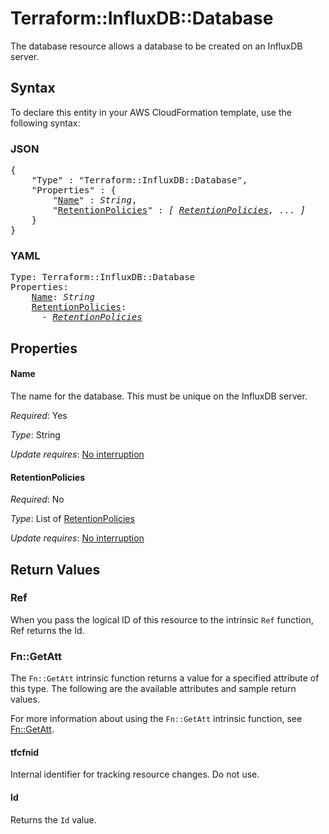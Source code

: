 # Terraform::InfluxDB::Database

The database resource allows a database to be created on an InfluxDB server.

## Syntax

To declare this entity in your AWS CloudFormation template, use the following syntax:

### JSON

<pre>
{
    "Type" : "Terraform::InfluxDB::Database",
    "Properties" : {
        "<a href="#name" title="Name">Name</a>" : <i>String</i>,
        "<a href="#retentionpolicies" title="RetentionPolicies">RetentionPolicies</a>" : <i>[ <a href="retentionpolicies.md">RetentionPolicies</a>, ... ]</i>
    }
}
</pre>

### YAML

<pre>
Type: Terraform::InfluxDB::Database
Properties:
    <a href="#name" title="Name">Name</a>: <i>String</i>
    <a href="#retentionpolicies" title="RetentionPolicies">RetentionPolicies</a>: <i>
      - <a href="retentionpolicies.md">RetentionPolicies</a></i>
</pre>

## Properties

#### Name

The name for the database. This must be unique on the
InfluxDB server.

_Required_: Yes

_Type_: String

_Update requires_: [No interruption](https://docs.aws.amazon.com/AWSCloudFormation/latest/UserGuide/using-cfn-updating-stacks-update-behaviors.html#update-no-interrupt)

#### RetentionPolicies

_Required_: No

_Type_: List of <a href="retentionpolicies.md">RetentionPolicies</a>

_Update requires_: [No interruption](https://docs.aws.amazon.com/AWSCloudFormation/latest/UserGuide/using-cfn-updating-stacks-update-behaviors.html#update-no-interrupt)

## Return Values

### Ref

When you pass the logical ID of this resource to the intrinsic `Ref` function, Ref returns the Id.

### Fn::GetAtt

The `Fn::GetAtt` intrinsic function returns a value for a specified attribute of this type. The following are the available attributes and sample return values.

For more information about using the `Fn::GetAtt` intrinsic function, see [Fn::GetAtt](https://docs.aws.amazon.com/AWSCloudFormation/latest/UserGuide/intrinsic-function-reference-getatt.html).

#### tfcfnid

Internal identifier for tracking resource changes. Do not use.

#### Id

Returns the <code>Id</code> value.

